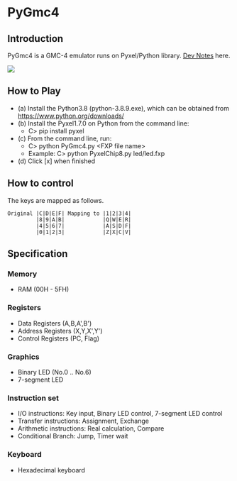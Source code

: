 # PyGmc4

## Introduction

PyGmc4 is a GMC-4 emulator runs on Pyxel/Python library.
[Dev Notes](https://github.com/jay-kumogata/RetroGames/blob/main/pyxel/pygmc4/doc/091211_DevNotes.md) here.

![](https://github.com/jay-kumogata/RetroGames/blob/main/pyxel/pygmc4/screenshots/nine01.gif)

## How to Play

- (a) Install the Python3.8 (python-3.8.9.exe), which can be obtained from https://www.python.org/downloads/
- (b) Install the Pyxel1.7.0 on Python from the command line:  
  - C> pip install pyxel
- (c) From the command line, run:
  - C> python PyGmc4.py \<FXP file name\>
  - Example: C> python PyxelChip8.py led/led.fxp
- (d) Click [x] when finished

## How to control
  
The keys are mapped as follows.

	         
	Original |C|D|E|F| Mapping to |1|2|3|4|
	         |8|9|A|B|            |Q|W|E|R|
	         |4|5|6|7|            |A|S|D|F|
	         |0|1|2|3|            |Z|X|C|V|

## Specification
### Memory
- RAM (00H - 5FH)

### Registers
- Data Registers (A,B,A',B')
- Address Registers (X,Y,X',Y')
- Control Registers (PC, Flag)

### Graphics
- Binary LED (No.0 .. No.6)
- 7-segment LED 

### Instruction set
- I/O instructions: Key input, Binary LED control, 7-segment LED control
- Transfer instructions: Assignment, Exchange
- Arithmetic instructions: Real calculation, Compare
- Conditional Branch: Jump, Timer wait

### Keyboard
- Hexadecimal keyboard
